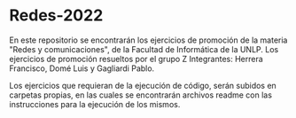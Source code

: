 # Redes-2022


En este repositorio se encontrarán los ejercicios de promoción de la materia "Redes y comunicaciones", de la Facultad de Informática de la UNLP.
Los ejercicios de promoción resueltos por el grupo Z
Integrantes: Herrera Francisco, Domé Luis y Gagliardi Pablo. 

Los ejercicios que requieran de la ejecución de código, serán subidos en carpetas propias, en las cuales se encontrarán archivos readme con las instrucciones para la ejecución de los mismos. 


